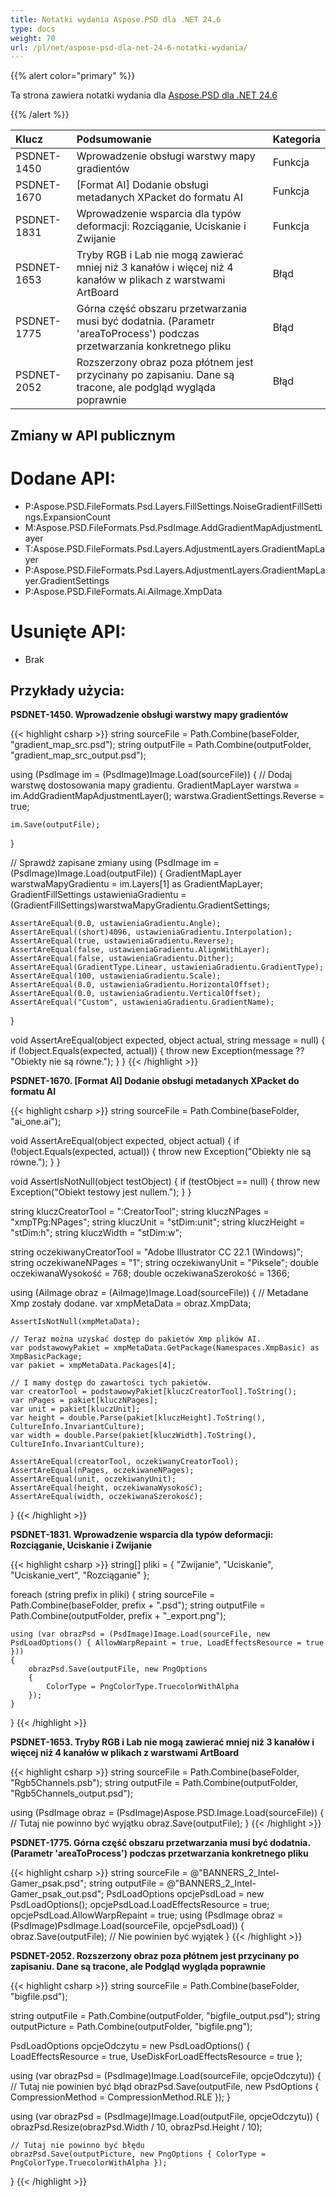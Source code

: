 ```yaml
---
title: Notatki wydania Aspose.PSD dla .NET 24.6
type: docs
weight: 70
url: /pl/net/aspose-psd-dla-net-24-6-notatki-wydania/
---
```


{{% alert color="primary" %}}

Ta strona zawiera notatki wydania dla [Aspose.PSD dla .NET 24.6](https://www.nuget.org/packages/Aspose.PSD/)

{{% /alert %}}

| **Klucz**    | **Podsumowanie**                                                                         | **Kategoria** |
|:------------|:------------------------------------------------------------------------------------|:-------------|
| PSDNET-1450 | Wprowadzenie obsługi warstwy mapy gradientów                                                                               | Funkcja      |
| PSDNET-1670 | [Format AI] Dodanie obsługi metadanych XPacket do formatu AI                                                                               | Funkcja      |
| PSDNET-1831 | Wprowadzenie wsparcia dla typów deformacji: Rozciąganie, Uciskanie i Zwijanie                                                                               | Funkcja      |
| PSDNET-1653 | Tryby RGB i Lab nie mogą zawierać mniej niż 3 kanałów i więcej niż 4 kanałów w plikach z warstwami ArtBoard                                                                               | Błąd      |
| PSDNET-1775 | Górna część obszaru przetwarzania musi być dodatnia. (Parametr 'areaToProcess') podczas przetwarzania konkretnego pliku                                                                               | Błąd      |
| PSDNET-2052 | Rozszerzony obraz poza płótnem jest przycinany po zapisaniu. Dane są tracone, ale podgląd wygląda poprawnie                                                                               | Błąd      |

## **Zmiany w API publicznym**
# **Dodane API:**
- P:Aspose.PSD.FileFormats.Psd.Layers.FillSettings.NoiseGradientFillSettings.ExpansionCount
- M:Aspose.PSD.FileFormats.Psd.PsdImage.AddGradientMapAdjustmentLayer
- T:Aspose.PSD.FileFormats.Psd.Layers.AdjustmentLayers.GradientMapLayer
- P:Aspose.PSD.FileFormats.Psd.Layers.AdjustmentLayers.GradientMapLayer.GradientSettings
- P:Aspose.PSD.FileFormats.Ai.AiImage.XmpData

# **Usunięte API:**
- Brak

## **Przykłady użycia:**

**PSDNET-1450. Wprowadzenie obsługi warstwy mapy gradientów**

{{< highlight csharp >}}
string sourceFile = Path.Combine(baseFolder, "gradient_map_src.psd");
string outputFile = Path.Combine(outputFolder, "gradient_map_src_output.psd");

using (PsdImage im = (PsdImage)Image.Load(sourceFile))
{
    // Dodaj warstwę dostosowania mapy gradientu.
    GradientMapLayer warstwa = im.AddGradientMapAdjustmentLayer();
    warstwa.GradientSettings.Reverse = true;

    im.Save(outputFile);
}

// Sprawdź zapisane zmiany
using (PsdImage im = (PsdImage)Image.Load(outputFile))
{
    GradientMapLayer warstwaMapyGradientu = im.Layers[1] as GradientMapLayer;
    GradientFillSettings ustawieniaGradientu = (GradientFillSettings)warstwaMapyGradientu.GradientSettings;

    AssertAreEqual(0.0, ustawieniaGradientu.Angle);
    AssertAreEqual((short)4096, ustawieniaGradientu.Interpolation);
    AssertAreEqual(true, ustawieniaGradientu.Reverse);
    AssertAreEqual(false, ustawieniaGradientu.AlignWithLayer);
    AssertAreEqual(false, ustawieniaGradientu.Dither);
    AssertAreEqual(GradientType.Linear, ustawieniaGradientu.GradientType);
    AssertAreEqual(100, ustawieniaGradientu.Scale);
    AssertAreEqual(0.0, ustawieniaGradientu.HorizontalOffset);
    AssertAreEqual(0.0, ustawieniaGradientu.VerticalOffset);
    AssertAreEqual("Custom", ustawieniaGradientu.GradientName);
}

void AssertAreEqual(object expected, object actual, string message = null)
{
    if (!object.Equals(expected, actual))
    {
        throw new Exception(message ?? "Obiekty nie są równe.");
    }
}
{{< /highlight >}}

**PSDNET-1670. [Format AI] Dodanie obsługi metadanych XPacket do formatu AI**

{{< highlight csharp >}}
string sourceFile = Path.Combine(baseFolder, "ai_one.ai");

void AssertAreEqual(object expected, object actual)
{
    if (!object.Equals(expected, actual))
    {
        throw new Exception("Obiekty nie są równe.");
    }
}

void AssertIsNotNull(object testObject)
{
    if (testObject == null)
    {
        throw new Exception("Obiekt testowy jest nullem.");
    }
}

string kluczCreatorTool = ":CreatorTool";
string kluczNPages = "xmpTPg:NPages";
string kluczUnit = "stDim:unit";
string kluczHeight = "stDim:h";
string kluczWidth = "stDim:w";

string oczekiwanyCreatorTool = "Adobe Illustrator CC 22.1 (Windows)";
string oczekiwaneNPages = "1";
string oczekiwanyUnit = "Piksele";
double oczekiwanaWysokość = 768;
double oczekiwanaSzerokość = 1366;

using (AiImage obraz = (AiImage)Image.Load(sourceFile))
{
    // Metadane Xmp zostały dodane.
    var xmpMetaData = obraz.XmpData;

    AssertIsNotNull(xmpMetaData);

    // Teraz można uzyskać dostęp do pakietów Xmp plików AI.
    var podstawowyPakiet = xmpMetaData.GetPackage(Namespaces.XmpBasic) as XmpBasicPackage;
    var pakiet = xmpMetaData.Packages[4];

    // I mamy dostęp do zawartości tych pakietów.
    var creatorTool = podstawowyPakiet[kluczCreatorTool].ToString();
    var nPages = pakiet[kluczNPages];
    var unit = pakiet[kluczUnit];
    var height = double.Parse(pakiet[kluczHeight].ToString(), CultureInfo.InvariantCulture);
    var width = double.Parse(pakiet[kluczWidth].ToString(), CultureInfo.InvariantCulture);

    AssertAreEqual(creatorTool, oczekiwanyCreatorTool);
    AssertAreEqual(nPages, oczekiwaneNPages);
    AssertAreEqual(unit, oczekiwanyUnit);
    AssertAreEqual(height, oczekiwanaWysokość);
    AssertAreEqual(width, oczekiwanaSzerokość);
}
{{< /highlight >}}

**PSDNET-1831. Wprowadzenie wsparcia dla typów deformacji: Rozciąganie, Uciskanie i Zwijanie**

{{< highlight csharp >}}
string[] pliki = { "Zwijanie", "Uciskanie", "Uciskanie_vert", "Rozciąganie" };

foreach (string prefix in pliki)
{
    string sourceFile = Path.Combine(baseFolder, prefix + ".psd");
    string outputFile = Path.Combine(outputFolder, prefix + "_export.png");

    using (var obrazPsd = (PsdImage)Image.Load(sourceFile, new PsdLoadOptions() { AllowWarpRepaint = true, LoadEffectsResource = true }))
    {
        obrazPsd.Save(outputFile, new PngOptions
        {
            ColorType = PngColorType.TruecolorWithAlpha
        });
    }
}
{{< /highlight >}}

**PSDNET-1653. Tryby RGB i Lab nie mogą zawierać mniej niż 3 kanałów i więcej niż 4 kanałów w plikach z warstwami ArtBoard**

{{< highlight csharp >}}
string sourceFile = Path.Combine(baseFolder, "Rgb5Channels.psb");
string outputFile = Path.Combine(outputFolder, "Rgb5Channels_output.psd");

using (PsdImage obraz = (PsdImage)Aspose.PSD.Image.Load(sourceFile))
{
    // Tutaj nie powinno być wyjątku
    obraz.Save(outputFile);
}
{{< /highlight >}}

**PSDNET-1775. Górna część obszaru przetwarzania musi być dodatnia. (Parametr 'areaToProcess') podczas przetwarzania konkretnego pliku**

{{< highlight csharp >}}
string sourceFile = @"BANNERS_2_Intel-Gamer_psak.psd";
string outputFile = @"BANNERS_2_Intel-Gamer_psak_out.psd";
PsdLoadOptions opcjePsdLoad = new PsdLoadOptions();
opcjePsdLoad.LoadEffectsResource = true;
opcjePsdLoad.AllowWarpRepaint = true;
using (PsdImage obraz = (PsdImage)PsdImage.Load(sourceFile, opcjePsdLoad))
{
    obraz.Save(outputFile);
    // Nie powinien być wyjątek
}
{{< /highlight >}}

**PSDNET-2052. Rozszerzony obraz poza płótnem jest przycinany po zapisaniu. Dane są tracone, ale Podgląd wygląda poprawnie**

{{< highlight csharp >}}
string sourceFile = Path.Combine(baseFolder, "bigfile.psd");

string outputFile = Path.Combine(outputFolder, "bigfile_output.psd");
string outputPicture = Path.Combine(outputFolder, "bigfile.png");

PsdLoadOptions opcjeOdczytu = new PsdLoadOptions()
{
    LoadEffectsResource = true,
    UseDiskForLoadEffectsResource = true
};

using (var obrazPsd = (PsdImage)Image.Load(sourceFile, opcjeOdczytu))
{
    // Tutaj nie powinien być błąd
    obrazPsd.Save(outputFile, new PsdOptions { CompressionMethod = CompressionMethod.RLE });
}

using (var obrazPsd = (PsdImage)Image.Load(outputFile, opcjeOdczytu))
{
    obrazPsd.Resize(obrazPsd.Width / 10, obrazPsd.Height / 10);

    // Tutaj nie powinno być błędu
    obrazPsd.Save(outputPicture, new PngOptions { ColorType = PngColorType.TruecolorWithAlpha });
}
{{< /highlight >}}
